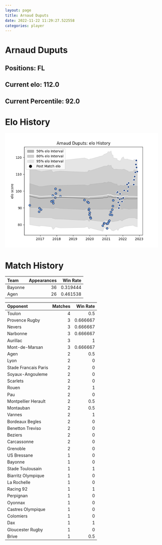 ```yaml
---  
layout: page  
title: Arnaud Duputs  
date: 2022-11-22 11:29:27.522558  
categories: player  
---
```

# Arnaud Duputs

## Positions: FL

## Current elo: 112.0

## Current Percentile: 92.0

# Elo History


![elo history](history_ArnaudDuputs.png)
# Match History


| Team    |   Appearances |   Win Rate |
|:--------|--------------:|-----------:|
| Bayonne |            36 |   0.319444 |
| Agen    |            26 |   0.461538 |

| Opponent             |   Matches |   Win Rate |
|:---------------------|----------:|-----------:|
| Toulon               |         4 |   0.5      |
| Provence Rugby       |         3 |   0.666667 |
| Nevers               |         3 |   0.666667 |
| Narbonne             |         3 |   0.666667 |
| Aurillac             |         3 |   1        |
| Mont-de-Marsan       |         3 |   0.666667 |
| Agen                 |         2 |   0.5      |
| Lyon                 |         2 |   0        |
| Stade Francais Paris |         2 |   0        |
| Soyaux-Angouleme     |         2 |   0        |
| Scarlets             |         2 |   0        |
| Rouen                |         2 |   1        |
| Pau                  |         2 |   0        |
| Montpellier Herault  |         2 |   0.5      |
| Montauban            |         2 |   0.5      |
| Vannes               |         2 |   1        |
| Bordeaux Begles      |         2 |   0        |
| Benetton Treviso     |         2 |   0        |
| Beziers              |         2 |   0        |
| Carcassonne          |         2 |   0        |
| Grenoble             |         2 |   0        |
| US Bressane          |         1 |   0        |
| Bayonne              |         1 |   0        |
| Stade Toulousain     |         1 |   1        |
| Biarritz Olympique   |         1 |   0        |
| La Rochelle          |         1 |   0        |
| Racing 92            |         1 |   1        |
| Perpignan            |         1 |   0        |
| Oyonnax              |         1 |   0        |
| Castres Olympique    |         1 |   0        |
| Colomiers            |         1 |   0        |
| Dax                  |         1 |   1        |
| Gloucester Rugby     |         1 |   0        |
| Brive                |         1 |   0.5      |